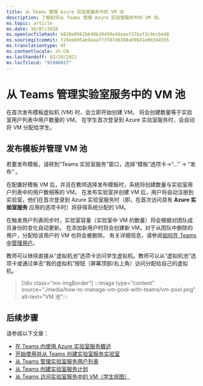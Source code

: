 ```yaml
---
title: 从 Teams 管理 Azure 实验室服务中的 VM 池
description: 了解如何从 Teams 管理 Azure 实验室服务中的 VM 池。
ms.topic: article
ms.date: 10/07/2020
ms.openlocfilehash: b838e0561bb48b20450e49aaef37baf3c9ecb4d0
ms.sourcegitcommit: f28ebb95ae9aaaff3f87d8388a09b41e0b3445b5
ms.translationtype: HT
ms.contentlocale: zh-CN
ms.lasthandoff: 03/29/2021
ms.locfileid: "91946627"
---
```

# <a name="manage-a-vm-pool-in-lab-services-from-teams"></a>从 Teams 管理实验室服务中的 VM 池

在首次发布模板虚拟机 (VM) 时，会立即开始创建 VM。 将会创建数量等于实验室用户列表中用户数量的 VM。 在学生首次登录到 Azure 实验室服务时，会自动将 VM 分配给学生。 

## <a name="publish-a-template-and-manage-a-vm-pool"></a>发布模板并管理 VM 池

若要发布模板，请转到“Teams 实验室服务”窗口，选择“模板”选项卡->“...” -> “发布”  。

在配置好模板 VM 后，并且在教师选择发布模板时，系统将创建数量与实验室用户列表中的用户数相等的 VM。 在发布实验室并创建 VM 后，用户将自动注册到实验室，他们在首次登录到 Azure 实验室服务时（即，在首次访问具有 **Azure 实验室服务** 应用的选项卡时）将获得系统分配的 VM。 

在触发用户列表同步时，实验室容量（实验室中 VM 的数量）将会根据对团队成员身份的变化自动更新。 在添加新用户时将会创建新 VM，对于从团队中删除的用户，分配给该用户的 VM 也将会被删除。 有关详细信息，请参阅[如何在 Teams 中管理用户](how-to-manage-user-lists-within-teams.md)。 

教师可以继续直接从“虚拟机池”选项卡访问学生虚拟机。教师可以从“虚拟机池”选项卡或通过单击“我的虚拟机”按钮（屏幕顶部/右上角）访问分配给自己的虚拟机。 

> [!div class="mx-imgBorder"]
> :::image type="content" source="./media/how-to-manage-vm-pool-with-teams/vm-pool.png" alt-text="VM 池":::

## <a name="next-steps"></a>后续步骤

请参阅以下文章：

- [在 Teams 内使用 Azure 实验室服务概述](lab-services-within-teams-overview.md)
- [开始使用并从 Teams 创建实验室服务实验室](how-to-get-started-create-lab-within-teams.md)
- [从 Teams 管理实验室服务用户列表](how-to-manage-user-lists-within-teams.md)
- [从 Teams 创建实验室服务计划](how-to-create-schedules-within-teams.md)
- [从 Teams 访问实验室服务中的 VM（学生视图）](how-to-access-vm-for-students-within-teams.md)


